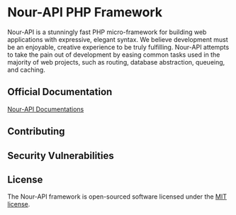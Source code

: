# Nour-API PHP Framework


Nour-API is a stunningly fast PHP micro-framework for building web applications with expressive, elegant syntax. We believe development must be an enjoyable, creative experience to be truly fulfilling. Nour-API attempts to take the pain out of development by easing common tasks used in the majority of web projects, such as routing, database abstraction, queueing, and caching.


## Official Documentation
[Nour-API Documentations](https://nour-api.github.io/docs/)

## Contributing


## Security Vulnerabilities


## License

The Nour-API framework is open-sourced software licensed under the [MIT license](https://opensource.org/licenses/MIT).
